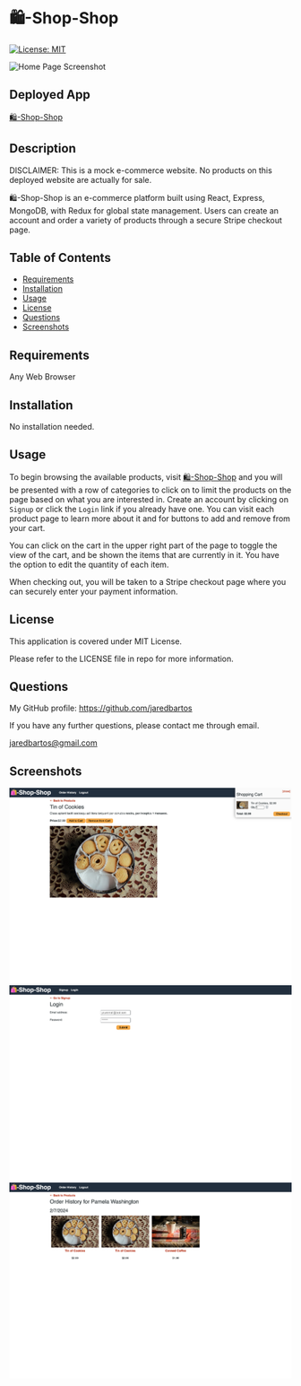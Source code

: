 # 🛍️-Shop-Shop
[![License: MIT](https://img.shields.io/badge/License-MIT-yellow.svg)](https://opensource.org/licenses/MIT)

![Home Page Screenshot](./images/homepage_screenshot.png)

## Deployed App

[🛍️-Shop-Shop](https://shop-shop-w4tp.onrender.com/)

## Description

DISCLAIMER: This is a mock e-commerce website. No products on this deployed website are actually for sale.

🛍️-Shop-Shop is an e-commerce platform built using React, Express, MongoDB, with Redux for global state management. Users can create an account and order a variety of products through a secure Stripe checkout page.

## Table of Contents
- [Requirements](#requirements)
- [Installation](#installation)
- [Usage](#usage)
- [License](#license)
- [Questions](#questions)
- [Screenshots](#screenshots)

## Requirements

Any Web Browser

## Installation

No installation needed.

## Usage

To begin browsing the available products, visit [🛍️-Shop-Shop](https://shop-shop-w4tp.onrender.com/) and you will be presented with a row of categories to click on to limit the products on the page based on what you are interested in. Create an account by clicking on `Signup` or click the `Login` link if you already have one. You can visit each product page to learn more about it and for buttons to add and remove from your cart.

You can click on the cart in the upper right part of the page to toggle the view of the cart, and be shown the items that are currently in it. You have the option to edit the quantity of each item.

When checking out, you will be taken to a Stripe checkout page where you can securely enter your payment information.

## License

This application is covered under MIT License.

Please refer to the LICENSE file in repo for more information.

## Questions

My GitHub profile: https://github.com/jaredbartos

If you have any further questions, please contact me through email.

jaredbartos@gmail.com

## Screenshots

![Product Page Screenshot](./images/product_page_screenshot.png)
![Login Screenshot](./images/login_screenshot.png)
![Order History Screenshot](./images/order_history_screenshot.png)